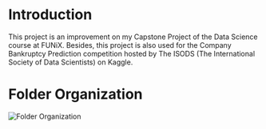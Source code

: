 # Introduction
This project is an improvement on my Capstone Project of the Data Science course at FUNiX. Besides, this project is also used for the Company Bankruptcy Prediction competition hosted by The ISODS (The International Society of Data Scientists) on Kaggle.

# Folder Organization
![Folder Organization](https://i.ibb.co/k1qVf99/tree-map.png)
